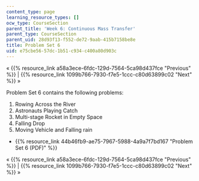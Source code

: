 ```yaml
---
content_type: page
learning_resource_types: []
ocw_type: CourseSection
parent_title: 'Week 6: Continuous Mass Transfer'
parent_type: CourseSection
parent_uid: 28d93f13-f552-de72-9aab-415b7158be8e
title: Problem Set 6
uid: e75cbe56-57dc-1b51-c934-c400a80d903c
---
```


« {{% resource_link a58a3ece-6fdc-129d-7564-5ca98d437fce "Previous" %}} | {{% resource_link 1099b766-7930-f7e5-1ccc-c80d63899c02 "Next" %}} »

Problem Set 6 contains the following problems:

1.  Rowing Across the River
2.  Astronauts Playing Catch
3.  Multi-stage Rocket in Empty Space
4.  Falling Drop
5.  Moving Vehicle and Falling rain

*   {{% resource_link 44b46fb9-ae75-7967-5988-4a9a7f7bd167 "Problem Set 6 (PDF)" %}}

« {{% resource_link a58a3ece-6fdc-129d-7564-5ca98d437fce "Previous" %}} | {{% resource_link 1099b766-7930-f7e5-1ccc-c80d63899c02 "Next" %}} »